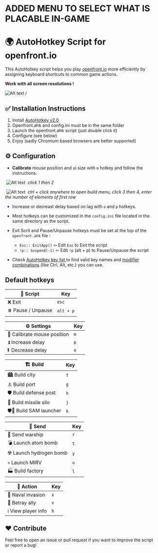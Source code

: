 # ADDED MENU TO SELECT WHAT IS PLACABLE IN-GAME


# 🌍 AutoHotkey Script for openfront.io

This AutoHotkey script helps you play [openfront.io](https://openfront.io) more efficiently by assigning keyboard shortcuts to common game actions.

**Work with all screen resolutions !**

![Alt text](assets/openfront.gif) /


## ✅ Installation Instructions

1. Install [AutoHotkey v2.0](https://www.autohotkey.com/)
2. Openfront.ahk and config.ini must be in the same folder
3. Launch the openfront.ahk script (just double click it) 
4. Configure (see below)
5. Enjoy (sadly Chromium based browsers are better supported)

## ⚙️ Configuration

- **Calibrate** mouse position and ui size with `m` hotkey and follow the instructions.

&nbsp;![Alt text](assets/calibration1.jpg)
&nbsp;*click 1 then 2*

&nbsp;![Alt text](assets/calibration2.jpg)
&nbsp;*ctrl + click anywhere to open build menu, click 3 then 4, enter the number of elements of first row*

- Increase or decreast delay based on lag with `o` and `p` hotkeys.

- Most hotkeys can be customized in the `config.ini` file located in the same directory as the script.

- Exit Scrit and Pause/Unpause hotkeys must be set at the top of the `openfront.ahk` file :
    - `Esc:: ExitApp()`   ⇦ Edit `Esc` to Exit the script
    - `!p:: Suspend(-1)`  ⇦ Edit `!p` (alt + p) to Pause/Unpause the script

- Check [AutoHotkey key list ](https://www.autohotkey.com/docs/v2/KeyList.htm) to find valid key names and [modifier combinations](https://www.autohotkey.com/docs/v2/KeyList.htm#modifier) (like Ctrl, Alt, etc.) you can use.

## Default hotkeys
| 📜 Script                           | Key |
|------------------------------------|-----|
| ❌ Exit           | `esc` |
| ⏸️ Pause / Unpause                  | `alt + p` |

| ⚙️ Settings                           | Key |
|------------------------------------|-----|
| 📐 Calibrate mouse position           | `m` |
| ⏫ Increase delay                  | `p` |
| ⏬ Decrease delay                  | `o` |

| 🏗️ Build                   | Key |
|--------------------------|-----|
| 🏙️ Build city            | `f` |
| ⚓ Build port            | `g` |
| 🛡️ Build defense post   | `h` |
| 🚀 Build missile silo   | `j` |
| 🛡️🚀 Build SAM launcher   | `k` |

| 🚀 Send                  | Key |
|--------------------------|-----|
| 🚢 Send warship         | `r` |
| 💣 Launch atom bomb     | `t` |
| ☢️ Launch hydrogen bomb | `y` |
| 💀 Launch MIRV          | `u` |
| 🏭 Build factory        | `l` |



| 🧭 Action                   | Key |
|----------------------------|-----|
| 🚤 Naval invasion         | `x` |
| 🤝 Betray ally            | `v` |
| ℹ️ View player info       | `b` |

## ❤️ Contribute

Feel free to open an issue or pull request if you want to improve the script or report a bug!
